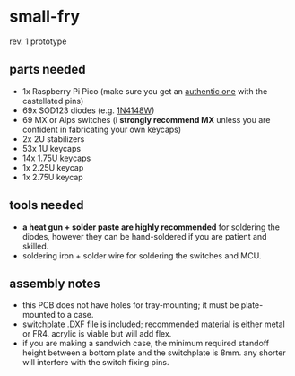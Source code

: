 # small-fry

rev. 1 prototype

## parts needed

- 1x Raspberry Pi Pico (make sure you get an [authentic one](https://www.raspberrypi.com/products/raspberry-pi-pico/) with the castellated pins)
- 69x SOD123 diodes (e.g. [1N4148W](https://www.digikey.com/en/products/detail/micro-commercial-co/1N4148W-TP/717196))
- 69 MX or Alps switches (i **strongly recommend MX** unless you are confident in fabricating your own keycaps)
- 2x 2U stabilizers
- 53x 1U keycaps
- 14x 1.75U keycaps
- 1x 2.25U keycap
- 1x 2.75U keycap

## tools needed
- **a heat gun + solder paste are highly recommended** for soldering the diodes, however they can be hand-soldered if you are patient and skilled.
- soldering iron + solder  wire for soldering the switches and MCU.

## assembly notes
- this PCB does not have holes for tray-mounting; it must be plate-mounted to a case.
- switchplate .DXF file is included; recommended material is either metal or FR4. acrylic is viable but will add flex.
- if you are making a sandwich case, the minimum required standoff height between a bottom plate and the switchplate is 8mm. any shorter will interfere with the switch fixing pins.
